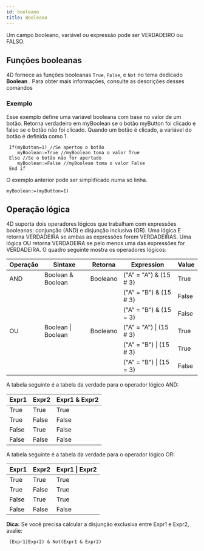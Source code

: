 ```yaml
---
id: booleano
title: Booleano
---
```


Um campo booleano, variável ou expressão pode ser VERDADEIRO ou FALSO.

## Funções booleanas

4D fornece as funções booleanas `True`, `False`, e `Not` no tema dedicado **Boolean** . Para obter mais informações, consulte as descrições desses comandos

### Exemplo

Esse exemplo define uma variável booleana com base no valor de um botão. Retorna verdadeiro em myBoolean se o botão myButton foi clicado e falso se o botão não foi clicado. Quando um botão é clicado, a variável do botão é definida como 1.

```4d
 If(myButton=1) //Se apertou o botão
    myBoolean:=True //myBoolean toma o valor True
 Else //Se o botão não for apertado
    myBoolean:=False //myBoolean toma o valor False
 End if
```

O exemplo anterior pode ser simplificado numa só linha.

```4d
myBoolean:=(myButton=1)
```

## Operação lógica

4D suporta dois operadores lógicos que trabalham com expressões booleanas: conjunção (AND) e disjunção inclusiva (OR). Uma lógica E retorna VERDADEIRA se ambas as expressões forem VERDADEIRAS. Uma lógica OU retorna VERDADEIRA se pelo menos uma das expressões for VERDADEIRA. O quadro seguinte mostra os operadores lógicos:

| Operação | Sintaxe                 | Retorna  | Expression                   | Value |
| -------- | ----------------------- | -------- | ---------------------------- | ----- |
| AND      | Boolean & Boolean       | Booleano | ("A" = "A") & (15 # 3)       | True  |
|          |                         |          | ("A" = "B") & (15 # 3)       | False |
|          |                         |          | ("A" = "B") & (15 = 3)       | False |
| OU       | Boolean  &#124; Boolean | Booleano | ("A" = "A") &#124; (15 # 3)  | True  |
|          |                         |          | ("A" = "B") &#124;  (15 # 3) | True  |
|          |                         |          | ("A" = "B") &#124;  (15 = 3) | False |

A tabela seguinte é a tabela da verdade para o operador lógico AND:

| Expr1 | Expr2 | Expr1 & Expr2 |
| ----- | ----- | ------------- |
| True  | True  | True          |
| True  | False | False         |
| False | True  | False         |
| False | False | False         |

A tabela seguinte é a tabela da verdade para o operador lógico OR:

| Expr1 | Expr2 | Expr1 &#124; Expr2 |
| ----- | ----- | ------------------ |
| True  | True  | True               |
| True  | False | True               |
| False | True  | True               |
| False | False | False              |

**Dica:** Se você precisa calcular a disjunção exclusiva entre Expr1 e Expr2, avalie:

```4d
 (Expr1|Expr2) & Not(Expr1 & Expr2)  
```
